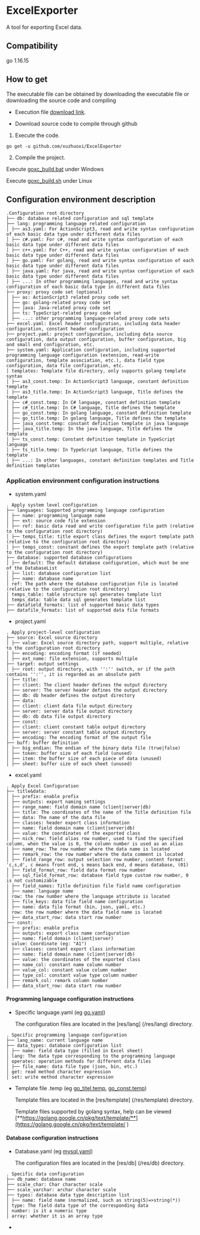 # ExcelExporter

A tool for exporting Excel data.

## Compatibility

go 1.16.15

## How to get

The executable file can be obtained by downloading the executable file or downloading the source code and compiling

- Execution file [download link](https://github.com/xuzhuoxi/ExcelExporter/releases).

- Download source code to compile through github

1. Execute the code.

````
go get -u github.com/xuzhuoxi/ExcelExporter
````

2. Compile the project.

Execute [goxc_build.bat](/build/goxc_build.bat) under Windows

Execute [goxc_build.sh](/build/goxc_build.sh) under Linux

## Configuration environment description

<pre><code>.Configuration root directory
├── db: database related configuration and sql template
├── lang: programming language related configuration
│ ├── as3.yaml: For ActionScript3, read and write syntax configuration of each basic data type under different data files
│ ├── c#.yaml: For c#, read and write syntax configuration of each basic data type under different data files
│ ├── c++.yaml: For C++, read and write syntax configuration of each basic data type under different data files
│ ├── go.yaml: For golang, read and write syntax configuration of each basic data type under different data files
│ ├── java.yaml: For java, read and write syntax configuration of each basic data type under different data files
│ ├── ...: In other programming languages, read and write syntax configuration of each basic data type in different data files
├── proxy: proxy code set (optional)
│ ├── as: ActionScript3 related proxy code set
│ ├── go: golang-related proxy code set
│ ├── java: Java-related proxy code set
│ ├── ts: TypeScript-related proxy code set
│ ├── ...: other programming language-related proxy code sets
├── excel.yaml: Excel header configuration, including data header configuration, constant header configuration
├── project.yaml: project configuration, including data source configuration, data output configuration, buffer configuration, big and small end configuration, etc.
├── system.yaml: Application configuration, including supported programming language configuration (extension, read-write configuration, template association, etc.), data field type configuration, data file configuration, etc.
│ templates: Template file directory, only supports golang template syntax
│ ├── as3_const.temp: In ActionScript3 language, constant definition template
│ ├── as3_title.temp: In ActionScript3 language, Title defines the template
│ ├── c#_const.temp: In C# language, constant definition template
│ ├── c#_title.temp: In C# language, Title defines the template
│ ├── go_const.temp: In golang language, constant definition template
│ ├── go_title.temp: In golang language, Title defines the template
│ ├── java_const.temp: constant definition template in java language
│ ├── java_title.temp: In the java language, Title defines the template
│ ├── ts_const.temp: Constant definition template in TypeScript language
│ ├── ts_title.temp: In TypeScript language, Title defines the template
│ ├── ...: In other languages, constant definition templates and Title definition templates
</code></pre>

### Application environment configuration instructions

- system.yaml

<pre><code>. Apply system level configuration
├── languages: Supported programming language configuration
│ ├── name: programming language name
│ ├── ext: source code file extension
│ ├── ref: basic data read and write configuration file path (relative to the configuration root directory)
│ ├── temps_title: title export class defines the export template path (relative to the configuration root directory)
│ ├── temps_const: constant defines the export template path (relative to the configuration root directory)
├── database: supported database configurations
│ ├── default: The default database configuration, which must be one of the DatabaseList
│ ├── list: database configuration list
│ ├── name: database name
│ ref: The path where the database configuration file is located (relative to the configuration root directory)
│ temps_table: table structure sql generates template list
│ temps_data: table data sql generates template list
├── datafield_formats: list of supported basic data types
├── datafile_formats: list of supported data file formats
</code></pre>

- project.yaml

<pre><code>. Apply project-level configuration
├── source: Excel source directory
│ ├── value: Excel source directory path, support multiple, relative to the configuration root directory
│ ├── encoding: encoding format (if needed)
│ ├── ext_name: file extension, supports multiple
├── target: output settings
│ ├── root: output directory, with '':'' switch, or if the path contains '':'', it is regarded as an absolute path
│ ├── title:
│ ├── client: The client header defines the output directory
│ ├── server: The server header defines the output directory
│ ├── db: db header defines the output directory
│ ├── data:
│ ├── client: client data file output directory
│ ├── server: server data file output directory
│ ├── db: db data file output directory
│ ├── const:
│ ├── client: client constant table output directory
│ ├── server: server constant table output directory
│ ├── encoding: The encoding format of the output file
├── buff: buffer definition
│ ├── big_endian: The endian of the binary data file (true|false)
│ ├── token: buffer size of each field (unused)
│ ├── item: the buffer size of each piece of data (unused)
│ ├── sheet: buffer size of each sheet (unused)
</code></pre>

- excel.yaml

<pre><code>. Apply Excel Configuration
├── title&data:
│ ├── prefix: enable prefix
│ ├── outputs: export naming settings
│ ├── range_name: field domain name (client|server|db)
│ ├── title: The coordinates of the name of the Title definition file
│ ├── data: The name of the data file
│ ├── classes: header export class information
│ ├── name: field domain name (client|server|db)
│ ├── value: the coordinates of the exported class
│ ├── nick_row: field alias row number, used to find the specified column, when the value is 0, the column number is used as an alias
│ ├── name_row: The row number where the data name is located
│ ├── remark_row: the row number where the data comment is located
│ ├── field_range_row: output selection row number, content format: 'c,s,d', c means front end, s means back end, d means database, (01)
│ ├── field_format_row: field data format row number
│ ├── sql_field_format_row: database field type custom row number, 0 is not customizable
│ ├── field_names: Title definition file field name configuration
│ ├── name: language name
│ row: the row number where the language attribute is located
│ ├── file_keys: data file field name configuration
│ ├── name: data file format (bin, json, yaml, etc.)
│ row: the row number where the data field name is located
│ ├── data_start_row: data start row number
├── const:
│ ├── prefix: enable prefix
│ ├── outputs: export class name configuration
│ ├── name: field domain (client|server)
│ value: Coordinate (eg: "A1")
│ ├── classes: constant export class information
│ ├── name: field domain name (client|server|db)
│ ├── value: the coordinates of the exported class
│ ├── name_col: constant name column number
│ ├── value_col: constant value column number
│ ├── type_col: constant value type column number
│ ├── remark_col: remark column number
│ ├── data_start_row: data start row number
</code></pre>

#### Programming language configuration instructions

- Specific language.yaml (eg [go.yaml](/res/lang/go.yaml))

  The configuration files are located in the [res/lang] (/res/lang) directory.

<pre><code>. Specific programming language configuration
├── lang_name: current language name
├── data_types: database configuration list
│ ├── name: field data type (filled in Excel sheet)
│ lang: The data type corresponding to the programming language
│ operates: operation methods for different data files
│ ├── file_name: data file type (json, bin, etc.)
│ get: read method character expression
│ set: write method character expression
</code></pre>

- Template file .temp (eg [go_titel.temp](/res/template/go_titel.temp), [go_const.temp](/res/template/go_const.temp))

  Template files are located in the [res/template] (/res/template) directory.

  Template files supported by golang syntax, help can be viewed [**https://golang.google.cn/pkg/text/template/**](https://golang.google.cn/pkg/text/template/ )

#### Database configuration instructions

- Database.yaml (eg [mysql.yaml](/res/db/mysql.yaml))

  The configuration files are located in the [res/db] (/res/db) directory.

<pre><code>. Specific data configuration
├── db_name: database name
├── scale_char: Char character scale
├── scale_varchar: archar character scale
├── types: database data type description list
│ ├── name: field name (normalized, such as string(5)=>string(*))
│ type: The field data type of the corresponding data
│ number: is it a numeric type
│ array: whether it is an array type
</code></pre>

-